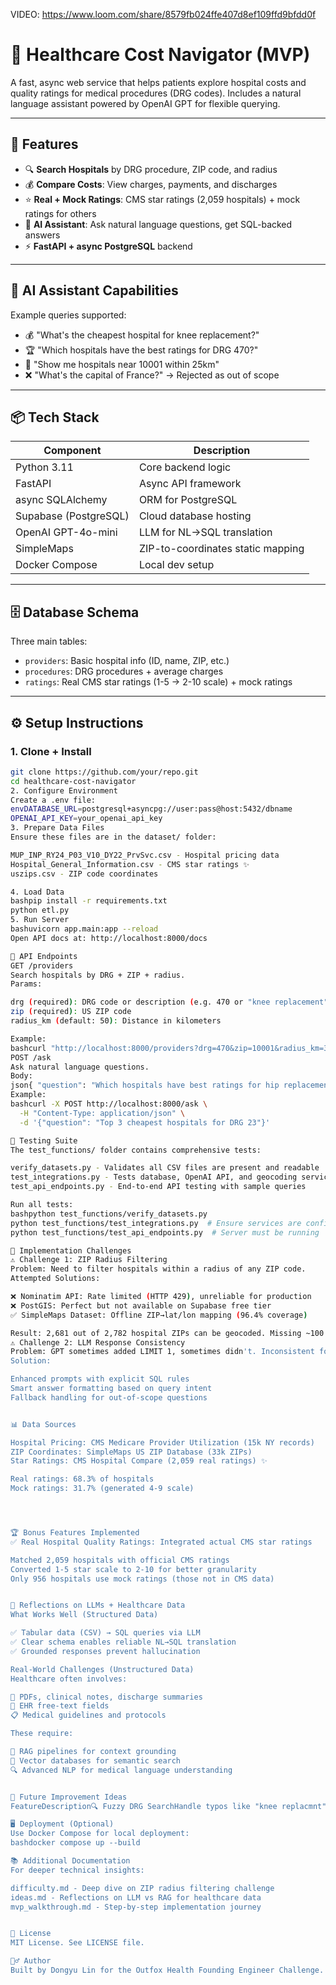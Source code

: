 VIDEO: https://www.loom.com/share/8579fb024ffe407d8ef109ffd9bfdd0f

# 🏥 Healthcare Cost Navigator (MVP)

A fast, async web service that helps patients explore hospital costs and quality ratings for medical procedures (DRG codes). Includes a natural language assistant powered by OpenAI GPT for flexible querying.

---

## 🚀 Features

- 🔍 **Search Hospitals** by DRG procedure, ZIP code, and radius
- 💰 **Compare Costs**: View charges, payments, and discharges
- ⭐ **Real + Mock Ratings**: CMS star ratings (2,059 hospitals) + mock ratings for others
- 🤖 **AI Assistant**: Ask natural language questions, get SQL-backed answers
- ⚡ **FastAPI + async PostgreSQL** backend

---

## 🧠 AI Assistant Capabilities

Example queries supported:

- 💰 "What's the cheapest hospital for knee replacement?"
- 🏆 "Which hospitals have the best ratings for DRG 470?"
- 📍 "Show me hospitals near 10001 within 25km"
- ❌ "What's the capital of France?" → Rejected as out of scope

---

## 📦 Tech Stack

| Component         | Description                          |
|------------------|--------------------------------------|
| Python 3.11       | Core backend logic                   |
| FastAPI           | Async API framework                  |
| async SQLAlchemy  | ORM for PostgreSQL                   |
| Supabase (PostgreSQL) | Cloud database hosting          |
| OpenAI GPT-4o-mini | LLM for NL→SQL translation         |
| SimpleMaps        | ZIP-to-coordinates static mapping    |
| Docker Compose    | Local dev setup                      |

---

## 🗄️ Database Schema

Three main tables:

- `providers`: Basic hospital info (ID, name, ZIP, etc.)
- `procedures`: DRG procedures + average charges
- `ratings`: Real CMS star ratings (1-5 → 2-10 scale) + mock ratings

---

## ⚙️ Setup Instructions

### 1. Clone + Install

```bash
git clone https://github.com/your/repo.git
cd healthcare-cost-navigator
2. Configure Environment
Create a .env file:
envDATABASE_URL=postgresql+asyncpg://user:pass@host:5432/dbname
OPENAI_API_KEY=your_openai_api_key
3. Prepare Data Files
Ensure these files are in the dataset/ folder:

MUP_INP_RY24_P03_V10_DY22_PrvSvc.csv - Hospital pricing data
Hospital_General_Information.csv - CMS star ratings ✨
uszips.csv - ZIP code coordinates

4. Load Data
bashpip install -r requirements.txt
python etl.py
5. Run Server
bashuvicorn app.main:app --reload
Open API docs at: http://localhost:8000/docs

📡 API Endpoints
GET /providers
Search hospitals by DRG + ZIP + radius.
Params:

drg (required): DRG code or description (e.g. 470 or "knee replacement")
zip (required): US ZIP code
radius_km (default: 50): Distance in kilometers

Example:
bashcurl "http://localhost:8000/providers?drg=470&zip=10001&radius_km=30"
POST /ask
Ask natural language questions.
Body:
json{ "question": "Which hospitals have best ratings for hip replacement?" }
Example:
bashcurl -X POST http://localhost:8000/ask \
  -H "Content-Type: application/json" \
  -d '{"question": "Top 3 cheapest hospitals for DRG 23"}'

🧪 Testing Suite
The test_functions/ folder contains comprehensive tests:

verify_datasets.py - Validates all CSV files are present and readable
test_integrations.py - Tests database, OpenAI API, and geocoding services
test_api_endpoints.py - End-to-end API testing with sample queries

Run all tests:
bashpython test_functions/verify_datasets.py
python test_functions/test_integrations.py  # Ensure services are configured
python test_functions/test_api_endpoints.py  # Server must be running

🧠 Implementation Challenges
⚠️ Challenge 1: ZIP Radius Filtering
Problem: Need to filter hospitals within a radius of any ZIP code.
Attempted Solutions:

❌ Nominatim API: Rate limited (HTTP 429), unreliable for production
❌ PostGIS: Perfect but not available on Supabase free tier
✅ SimpleMaps Dataset: Offline ZIP→lat/lon mapping (96.4% coverage)

Result: 2,681 out of 2,782 hospital ZIPs can be geocoded. Missing ~100 ZIPs are filtered out gracefully.
⚠️ Challenge 2: LLM Response Consistency
Problem: GPT sometimes added LIMIT 1, sometimes didn't. Inconsistent formatting.
Solution:

Enhanced prompts with explicit SQL rules
Smart answer formatting based on query intent
Fallback handling for out-of-scope questions


📊 Data Sources

Hospital Pricing: CMS Medicare Provider Utilization (15k NY records)
ZIP Coordinates: SimpleMaps US ZIP Database (33k ZIPs)
Star Ratings: CMS Hospital Compare (2,059 real ratings) ✨

Real ratings: 68.3% of hospitals
Mock ratings: 31.7% (generated 4-9 scale)




🏆 Bonus Features Implemented
✅ Real Hospital Quality Ratings: Integrated actual CMS star ratings

Matched 2,059 hospitals with official CMS ratings
Converted 1-5 star scale to 2-10 for better granularity
Only 956 hospitals use mock ratings (those not in CMS data)


📌 Reflections on LLMs + Healthcare Data
What Works Well (Structured Data)

✅ Tabular data (CSV) → SQL queries via LLM
✅ Clear schema enables reliable NL→SQL translation
✅ Grounded responses prevent hallucination

Real-World Challenges (Unstructured Data)
Healthcare often involves:

📄 PDFs, clinical notes, discharge summaries
🏥 EHR free-text fields
📋 Medical guidelines and protocols

These require:

🔎 RAG pipelines for context grounding
🧠 Vector databases for semantic search
🔍 Advanced NLP for medical language understanding


🚀 Future Improvement Ideas
FeatureDescription🔍 Fuzzy DRG SearchHandle typos like "knee replacmnt" → DRG 470📍 Natural Language GeoSupport "near Brooklyn" → ZIP code mapping📊 Chart-Ready OutputReturn visualization-friendly JSON⚡ Query CachingSpeed up repeated questions🧠 Intent ClassificationRoute cost vs. quality vs. location queries

🖥️ Deployment (Optional)
Use Docker Compose for local deployment:
bashdocker compose up --build

📚 Additional Documentation
For deeper technical insights:

difficulty.md - Deep dive on ZIP radius filtering challenge
ideas.md - Reflections on LLM vs RAG for healthcare data
mvp_walkthrough.md - Step-by-step implementation journey


📄 License
MIT License. See LICENSE file.

🙋‍♂️ Author
Built by Dongyu Lin for the Outfox Health Founding Engineer Challenge.

